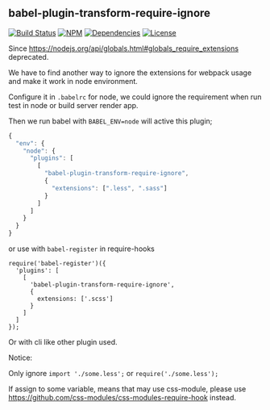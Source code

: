 ## babel-plugin-transform-require-ignore

[![Build Status](https://img.shields.io/travis/morlay/babel-plugin-transform-require-ignore.svg?style=flat-square)](https://travis-ci.org/morlay/babel-plugin-transform-require-ignore)
[![NPM](https://img.shields.io/npm/v/babel-plugin-transform-require-ignore.svg?style=flat-square)](https://npmjs.org/package/babel-plugin-transform-require-ignore)
[![Dependencies](https://img.shields.io/david/morlay/babel-plugin-transform-require-ignore.svg?style=flat-square)](https://david-dm.org/morlay/babel-plugin-transform-require-ignore)
[![License](https://img.shields.io/npm/l/babel-plugin-transform-require-ignore.svg?style=flat-square)](https://npmjs.org/package/babel-plugin-transform-require-ignore)


Since https://nodejs.org/api/globals.html#globals_require_extensions deprecated.

We have to find another way to ignore the extensions for webpack usage and make it work in node environment.

Configure it in `.babelrc` for node, we could ignore the requirement when run test in node or build server render app.

Then we run babel with `BABEL_ENV=node` will active this plugin;


```js
{
  "env": {
    "node": {
      "plugins": [
        [
          "babel-plugin-transform-require-ignore",
          {
            "extensions": [".less", ".sass"]
          }
        ]
      ]
    }
  }
}

```

or use with `babel-register` in require-hooks

```
require('babel-register')({
  'plugins': [
    [
      'babel-plugin-transform-require-ignore',
      {
        extensions: ['.scss']
      }
    ]
  ]
});

```

Or with cli like other plugin used.

Notice:

Only ignore `import './some.less';` or `require('./some.less');`

If assign to some variable, means that may use css-module,
please use https://github.com/css-modules/css-modules-require-hook instead.
